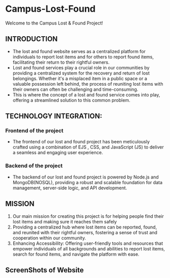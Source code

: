 # Campus-Lost-Found
Welcome to the Campus Lost & Found Project!
## INTRODUCTION
- The lost and found website serves as a centralized platform for individuals to report lost items and for others to report found items, facilitating their return to their rightful owners.
- Lost and found services play a crucial role in our communities by providing a centralized system for the recovery and return of lost belongings. Whether it's a misplaced item   in a public space or a valuable possession left behind, the process of reuniting lost items with their owners can often be challenging and time-consuming.
- This is where the concept of a lost and found service comes into play, offering a streamlined solution to this common problem.
## TECHNOLOGY INTEGRATION:
### Frontend of the project
- The frontend of our lost and found project has been meticulously crafted using a combination of EJS , CSS, and JavaScript (JS) to deliver a seamless and engaging user experience.
### Backend of the project
- The backend of our lost and found project is powered by Node.js and MongoDB(NOSQL), providing a robust and scalable foundation for data management, server-side logic, and API development.
## MISSION
  1.  Our main mission for creating this project is for helping people find their lost items and making sure it reaches them safely
  2.  Providing a centralized hub where lost items can be reported, found, and reunited with their rightful owners, fostering a sense of trust and cooperation within our community.
  3.  Enhancing Accessibility: Offering user-friendly tools and resources that empower individuals of all backgrounds and abilities to report lost items, search for found items, and navigate the platform with ease.
## ScreenShots of Website
